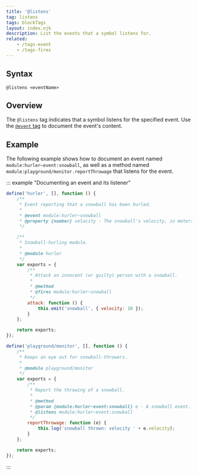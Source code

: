 ```yaml
---
title: '@listens'
tag: listens
tags: blockTags
layout: index.njk
description: List the events that a symbol listens for.
related:
    - /tags-event
    - /tags-fires
---
```


## Syntax

`@listens <eventName>`


## Overview

The `@listens` tag indicates that a symbol listens for the specified event. Use the
[`@event` tag][event-tag] to document the event's content.

[event-tag]: /tags-event


## Example

The following example shows how to document an event named `module:hurler~event:snowball`, as well
as a method named `module:playground/monitor.reportThrowage` that listens for the event.

::: example "Documenting an event and its listener"

```js
define('hurler', [], function () {
    /**
     * Event reporting that a snowball has been hurled.
     *
     * @event module:hurler~snowball
     * @property {number} velocity - The snowball's velocity, in meters per second.
     */

    /**
     * Snowball-hurling module.
     *
     * @module hurler
     */
    var exports = {
        /**
         * Attack an innocent (or guilty) person with a snowball.
         *
         * @method
         * @fires module:hurler~snowball
         */
        attack: function () {
            this.emit('snowball', { velocity: 10 });
        }
    };

    return exports;
});

define('playground/monitor', [], function () {
    /**
     * Keeps an eye out for snowball-throwers.
     *
     * @module playground/monitor
     */
    var exports = {
        /**
         * Report the throwing of a snowball.
         *
         * @method
         * @param {module:hurler~event:snowball} e - A snowball event.
         * @listens module:hurler~event:snowball
         */
        reportThrowage: function (e) {
            this.log('snowball thrown: velocity ' + e.velocity);
        }
    };

    return exports;
});
```
:::
